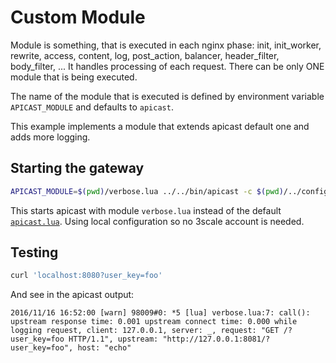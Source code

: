 # Custom Module

Module is something, that is executed in each nginx phase: init, init_worker, rewrite, access, content, log, post_action, balancer, header_filter, body_filter, ...
It handles processing of each request. There can be only ONE module that is being executed.

The name of the module that is executed is defined by environment variable `APICAST_MODULE` and defaults to `apicast`. 

This example implements a module that extends apicast default one and adds more logging.

## Starting the gateway

```sh
APICAST_MODULE=$(pwd)/verbose.lua ../../bin/apicast -c $(pwd)/../configuration/local.json
```

This starts apicast with module `verbose.lua` instead of the default [`apicast.lua`](https://github.com/3scale/apicast/blob/master/apicast/src/apicast.lua). Using local configuration  so no 3scale account is needed.

## Testing

```sh
curl 'localhost:8080?user_key=foo'
```

And see in the apicast output:

```
2016/11/16 16:52:00 [warn] 98009#0: *5 [lua] verbose.lua:7: call(): upstream response time: 0.001 upstream connect time: 0.000 while logging request, client: 127.0.0.1, server: _, request: "GET /?user_key=foo HTTP/1.1", upstream: "http://127.0.0.1:8081/?user_key=foo", host: "echo"
```
